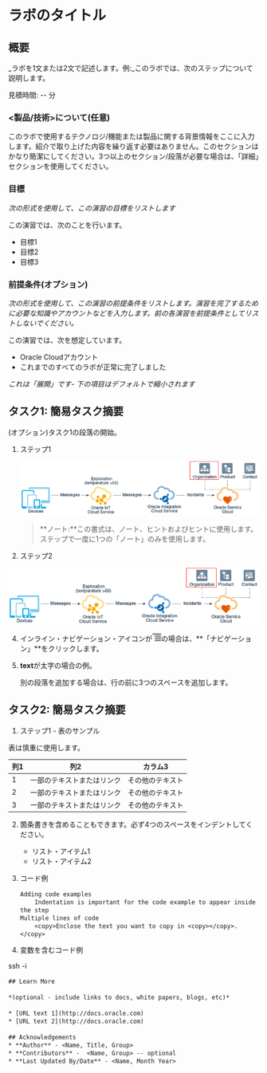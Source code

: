 # ラボのタイトル

## 概要

_ラボを1文または2文で記述します。例:_このラボでは、次のステップについて説明します。

見積時間: -- 分

### <製品/技術>について(任意)

このラボで使用するテクノロジ/機能または製品に関する背景情報をここに入力します。紹介で取り上げた内容を繰り返す必要はありません。このセクションはかなり簡潔にしてください。3つ以上のセクション/段落が必要な場合は、「詳細」セクションを使用してください。

### 目標

_次の形式を使用して、この演習の目標をリストします_

この演習では、次のことを行います。

*   目標1
*   目標2
*   目標3

### 前提条件(オプション)

_次の形式を使用して、この演習の前提条件をリストします。演習を完了するために必要な知識やアカウントなどを入力します。前の各演習を前提条件としてリストしないでください。_

この演習では、次を想定しています。

*   Oracle Cloudアカウント
*   これまでのすべてのラボが正常に完了しました

_これは「展開」です- 下の項目はデフォルトで縮小されます_

## タスク1: 簡易タスク摘要

(オプション)タスク1の段落の開始。

1.  ステップ1
    
    ![イメージ代替テキスト](images/sample1.png)
    
    > **ノート:**この書式は、ノート、ヒントおよびヒントに使用します。ステップで一度に1つの「ノート」のみを使用します。
    
2.  ステップ2
    

![イメージ代替テキスト](images/sample1.png)

4.  インライン・ナビゲーション・アイコンが![イメージ代替テキスト](images/sample2.png)の場合は、**「ナビゲーション」**をクリックします。
    
5.  **text**が太字の場合の例。
    
    別の段落を追加する場合は、行の前に3つのスペースを追加します。
    

## タスク2: 簡易タスク摘要

1.  ステップ1 - 表のサンプル

表は慎重に使用します。

| 列1 | 列2 | カラム3 |
| --- | --- | --- |
| 1 | 一部のテキストまたはリンク | その他のテキスト |
| 2 | 一部のテキストまたはリンク | その他のテキスト |
| 3 | 一部のテキストまたはリンク | その他のテキスト |

2.  箇条書きを含めることもできます。必ず4つのスペースをインデントしてください。
    
    *   リスト・アイテム1
    *   リスト・アイテム2
3.  コード例
    
        Adding code examples
        	Indentation is important for the code example to appear inside the step
        Multiple lines of code
        	<copy>Enclose the text you want to copy in <copy></copy>.</copy>
        
4.  変数を含むコード例
    

ssh -i

    
    ## Learn More
    
    *(optional - include links to docs, white papers, blogs, etc)*
    
    * [URL text 1](http://docs.oracle.com)
    * [URL text 2](http://docs.oracle.com)
    
    ## Acknowledgements
    * **Author** - <Name, Title, Group>
    * **Contributors** -  <Name, Group> -- optional
    * **Last Updated By/Date** - <Name, Month Year>